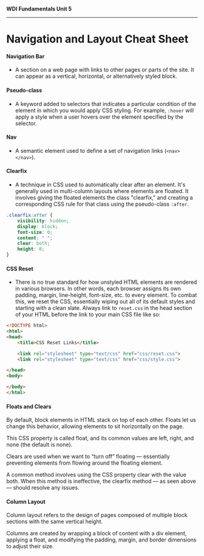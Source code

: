 **WDI Fundamentals Unit 5**

---

# Navigation and Layout Cheat Sheet

#### Navigation Bar
* A section on a web page with links to other pages or parts of the site. It can appear as a vertical, horizontal, or alternatively styled block.

#### Pseudo-class
* A keyword added to selectors that indicates a particular condition of the element in which you would apply CSS styling. For example, `:hover` will apply a style when a user hovers over the element specified by the selector.

#### Nav
* A semantic element used to define a set of navigation links (`<nav> </nav>`).


#### Clearfix
* A technique in CSS used to automatically clear after an element. It's generally used in multi-column layouts where elements are floated. It involves giving the floated elements the class "clearfix," and creating a corresponding CSS rule for that class using the pseudo-class `:after`.

```CSS
.clearfix:after {
    visibility: hidden;
    display: block;
    font-size: 0;
    content: " ";
    clear: both;
    height: 0;
}
```

#### CSS Reset
* There is no true standard for how unstyled HTML elements are rendered in various browsers. In other words, each browser assigns its own padding, margin, line-height, font-size, etc. to every element. To combat this, we reset the CSS, essentially wiping out all of its default styles and starting with a clean slate. Always link to `reset.css` in the head section of your HTML before the link to your main CSS file like so:

````HTML
<!DOCTYPE html>
<html>
<head>
    <title>CSS Reset Links</title>

    <link rel="stylesheet" type="text/css" href="css/reset.css">
    <link rel="stylesheet" type="text/css" href="css/style.css">

</head>
<body>

</body>
</html>
````

#### Floats and Clears

By default, block elements in HTML stack on top of each other. Floats let us change this behavior, allowing elements to sit horizontally on the page.

This CSS property is called float, and its common values are left, right, and none (the default is none).

Clears are used when we want to “turn off” floating — essentially preventing elements from flowing around the floating element.

A common method involves using the CSS property clear with the value both. When this method is ineffective, the clearfix method — as seen above — should resolve any issues.

#### Column Layout

Column layout refers to the design of pages composed of multiple block sections with the same vertical height.

Columns are created by wrapping a block of content with a div element, applying a float, and modifying the padding, margin, and border dimensions to adjust their size.
